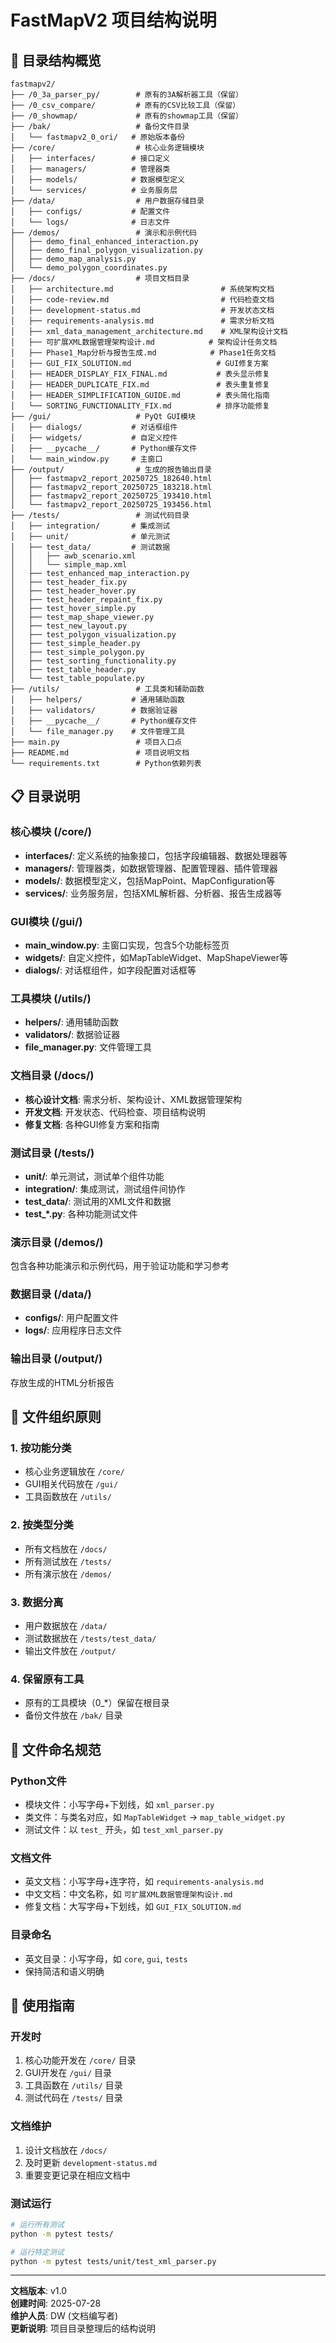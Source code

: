 # FastMapV2 项目结构说明

## 📁 目录结构概览

```
fastmapv2/
├── /0_3a_parser_py/        # 原有的3A解析器工具（保留）
├── /0_csv_compare/         # 原有的CSV比较工具（保留）
├── /0_showmap/             # 原有的showmap工具（保留）
├── /bak/                   # 备份文件目录
│   └── fastmapv2_0_ori/   # 原始版本备份
├── /core/                  # 核心业务逻辑模块
│   ├── interfaces/        # 接口定义
│   ├── managers/          # 管理器类
│   ├── models/            # 数据模型定义
│   └── services/          # 业务服务层
├── /data/                  # 用户数据存储目录
│   ├── configs/           # 配置文件
│   └── logs/              # 日志文件
├── /demos/                 # 演示和示例代码
│   ├── demo_final_enhanced_interaction.py
│   ├── demo_final_polygon_visualization.py
│   ├── demo_map_analysis.py
│   └── demo_polygon_coordinates.py
├── /docs/                  # 项目文档目录
│   ├── architecture.md                        # 系统架构文档
│   ├── code-review.md                         # 代码检查文档
│   ├── development-status.md                  # 开发状态文档
│   ├── requirements-analysis.md               # 需求分析文档
│   ├── xml_data_management_architecture.md    # XML架构设计文档
│   ├── 可扩展XML数据管理架构设计.md            # 架构设计任务文档
│   ├── Phase1_Map分析与报告生成.md            # Phase1任务文档
│   ├── GUI_FIX_SOLUTION.md                   # GUI修复方案
│   ├── HEADER_DISPLAY_FIX_FINAL.md           # 表头显示修复
│   ├── HEADER_DUPLICATE_FIX.md               # 表头重复修复
│   ├── HEADER_SIMPLIFICATION_GUIDE.md        # 表头简化指南
│   └── SORTING_FUNCTIONALITY_FIX.md          # 排序功能修复
├── /gui/                   # PyQt GUI模块
│   ├── dialogs/           # 对话框组件
│   ├── widgets/           # 自定义控件
│   ├── __pycache__/       # Python缓存文件
│   └── main_window.py     # 主窗口
├── /output/                # 生成的报告输出目录
│   ├── fastmapv2_report_20250725_182640.html
│   ├── fastmapv2_report_20250725_183218.html
│   ├── fastmapv2_report_20250725_193410.html
│   └── fastmapv2_report_20250725_193456.html
├── /tests/                 # 测试代码目录
│   ├── integration/       # 集成测试
│   ├── unit/              # 单元测试
│   ├── test_data/         # 测试数据
│   │   ├── awb_scenario.xml
│   │   └── simple_map.xml
│   ├── test_enhanced_map_interaction.py
│   ├── test_header_fix.py
│   ├── test_header_hover.py
│   ├── test_header_repaint_fix.py
│   ├── test_hover_simple.py
│   ├── test_map_shape_viewer.py
│   ├── test_new_layout.py
│   ├── test_polygon_visualization.py
│   ├── test_simple_header.py
│   ├── test_simple_polygon.py
│   ├── test_sorting_functionality.py
│   ├── test_table_header.py
│   └── test_table_populate.py
├── /utils/                 # 工具类和辅助函数
│   ├── helpers/           # 通用辅助函数
│   ├── validators/        # 数据验证器
│   ├── __pycache__/       # Python缓存文件
│   └── file_manager.py    # 文件管理工具
├── main.py                 # 项目入口点
├── README.md               # 项目说明文档
└── requirements.txt        # Python依赖列表
```

## 📋 目录说明

### 核心模块 (/core/)
- **interfaces/**: 定义系统的抽象接口，包括字段编辑器、数据处理器等
- **managers/**: 管理器类，如数据管理器、配置管理器、插件管理器
- **models/**: 数据模型定义，包括MapPoint、MapConfiguration等
- **services/**: 业务服务层，包括XML解析器、分析器、报告生成器等

### GUI模块 (/gui/)
- **main_window.py**: 主窗口实现，包含5个功能标签页
- **widgets/**: 自定义控件，如MapTableWidget、MapShapeViewer等
- **dialogs/**: 对话框组件，如字段配置对话框等

### 工具模块 (/utils/)
- **helpers/**: 通用辅助函数
- **validators/**: 数据验证器
- **file_manager.py**: 文件管理工具

### 文档目录 (/docs/)
- **核心设计文档**: 需求分析、架构设计、XML数据管理架构
- **开发文档**: 开发状态、代码检查、项目结构说明
- **修复文档**: 各种GUI修复方案和指南

### 测试目录 (/tests/)
- **unit/**: 单元测试，测试单个组件功能
- **integration/**: 集成测试，测试组件间协作
- **test_data/**: 测试用的XML文件和数据
- **test_*.py**: 各种功能测试文件

### 演示目录 (/demos/)
包含各种功能演示和示例代码，用于验证功能和学习参考

### 数据目录 (/data/)
- **configs/**: 用户配置文件
- **logs/**: 应用程序日志文件

### 输出目录 (/output/)
存放生成的HTML分析报告

## 🔧 文件组织原则

### 1. 按功能分类
- 核心业务逻辑放在 `/core/`
- GUI相关代码放在 `/gui/`
- 工具函数放在 `/utils/`

### 2. 按类型分类
- 所有文档放在 `/docs/`
- 所有测试放在 `/tests/`
- 所有演示放在 `/demos/`

### 3. 数据分离
- 用户数据放在 `/data/`
- 测试数据放在 `/tests/test_data/`
- 输出文件放在 `/output/`

### 4. 保留原有工具
- 原有的工具模块（0_*）保留在根目录
- 备份文件放在 `/bak/` 目录

## 📝 文件命名规范

### Python文件
- 模块文件：小写字母+下划线，如 `xml_parser.py`
- 类文件：与类名对应，如 `MapTableWidget` → `map_table_widget.py`
- 测试文件：以 `test_` 开头，如 `test_xml_parser.py`

### 文档文件
- 英文文档：小写字母+连字符，如 `requirements-analysis.md`
- 中文文档：中文名称，如 `可扩展XML数据管理架构设计.md`
- 修复文档：大写字母+下划线，如 `GUI_FIX_SOLUTION.md`

### 目录命名
- 英文目录：小写字母，如 `core`, `gui`, `tests`
- 保持简洁和语义明确

## 🚀 使用指南

### 开发时
1. 核心功能开发在 `/core/` 目录
2. GUI开发在 `/gui/` 目录
3. 工具函数在 `/utils/` 目录
4. 测试代码在 `/tests/` 目录

### 文档维护
1. 设计文档放在 `/docs/`
2. 及时更新 `development-status.md`
3. 重要变更记录在相应文档中

### 测试运行
```bash
# 运行所有测试
python -m pytest tests/

# 运行特定测试
python -m pytest tests/unit/test_xml_parser.py
```

---

**文档版本**: v1.0  
**创建时间**: 2025-07-28  
**维护人员**: DW (文档编写者)  
**更新说明**: 项目目录整理后的结构说明
